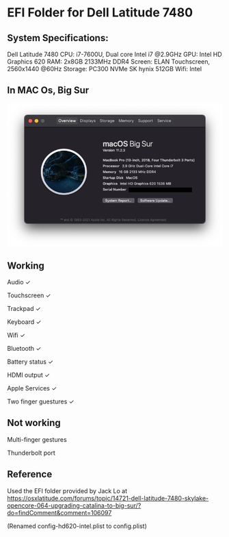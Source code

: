 # EFI Folder for Dell Latitude 7480

## System Specifications:
Dell Latitude 7480
CPU: i7-7600U, Dual core Intel i7 @2.9GHz
GPU: Intel HD Graphics 620
RAM: 2x8GB 2133MHz DDR4
Screen: ELAN Touchscreen, 2560x1440 @60Hz
Storage: PC300 NVMe SK hynix 512GB
Wifi: Intel 

## In MAC Os, Big Sur
![System Specifications](assets/System-Configuration.png?raw=true "System Configuration")


## Working
Audio ✓

Touchscreen ✓

Trackpad ✓

Keyboard ✓

Wifi ✓

Bluetooth ✓

Battery status ✓

HDMI output ✓

Apple Services ✓

Two finger guestures ✓

## Not working
Multi-finger gestures 

Thunderbolt port

## Reference
Used the EFI folder provided by Jack Lo at https://osxlatitude.com/forums/topic/14721-dell-latitude-7480-skylake-opencore-064-upgrading-catalina-to-big-sur/?do=findComment&comment=106097

(Renamed config-hd620-intel.plist to config.plist)